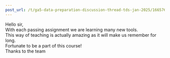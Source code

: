 ```yaml
---
post_url: /t/ga5-data-preparation-discussion-thread-tds-jan-2025/166576/90
---
```

Hello sir,  
With each passing assignment we are learning many new tools.  
This way of teaching is actually amazing as it will make us remember for long.  
Fortunate to be a part of this course!  
Thanks to the team